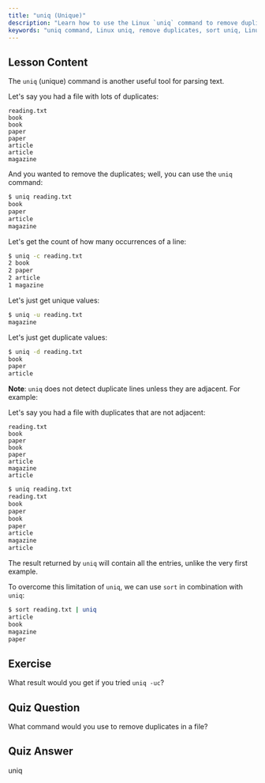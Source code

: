 ```yaml
---
title: "uniq (Unique)"
description: "Learn how to use the Linux `uniq` command to remove duplicate lines from text files. Discover options like -c, -u, -d, and combine with `sort` for effective data cleaning."
keywords: "uniq command, Linux uniq, remove duplicates, sort uniq, Linux tutorial, text processing, beginner Linux, Linux guide"
---
```


## Lesson Content

The `uniq` (unique) command is another useful tool for parsing text.

Let's say you had a file with lots of duplicates:

```plaintext
reading.txt
book
book
paper
paper
article
article
magazine
```

And you wanted to remove the duplicates; well, you can use the `uniq` command:

```bash
$ uniq reading.txt
book
paper
article
magazine
```

Let's get the count of how many occurrences of a line:

```bash
$ uniq -c reading.txt
2 book
2 paper
2 article
1 magazine
```

Let's just get unique values:

```bash
$ uniq -u reading.txt
magazine
```

Let's just get duplicate values:

```bash
$ uniq -d reading.txt
book
paper
article
```

**Note**: `uniq` does not detect duplicate lines unless they are adjacent. For example:

Let's say you had a file with duplicates that are not adjacent:

```plaintext
reading.txt
book
paper
book
paper
article
magazine
article
```

```bash
$ uniq reading.txt
reading.txt
book
paper
book
paper
article
magazine
article
```

The result returned by `uniq` will contain all the entries, unlike the very first example.

To overcome this limitation of `uniq`, we can use `sort` in combination with `uniq`:

```bash
$ sort reading.txt | uniq
article
book
magazine
paper
```

## Exercise

What result would you get if you tried `uniq -uc`?

## Quiz Question

What command would you use to remove duplicates in a file?

## Quiz Answer

uniq
